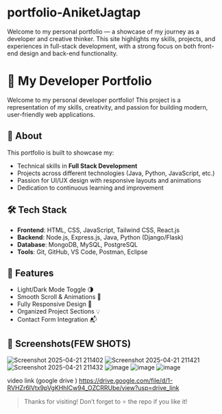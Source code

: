# portfolio-AniketJagtap
Welcome to my personal portfolio — a showcase of my journey as a developer and creative thinker. This site highlights my skills, projects, and experiences in full-stack development, with a strong focus on both front-end design and back-end functionality.  
# 💼 My Developer Portfolio

Welcome to my personal developer portfolio! This project is a representation of my skills, creativity, and passion for building modern, user-friendly web applications.

## 🚀 About

This portfolio is built to showcase my:

- Technical skills in **Full Stack Development**
- Projects across different technologies (Java, Python, JavaScript, etc.)
- Passion for UI/UX design with responsive layouts and animations
- Dedication to continuous learning and improvement

## 🛠️ Tech Stack

- **Frontend**: HTML, CSS, JavaScript, Tailwind CSS, React.js
- **Backend**: Node.js, Express.js, Java, Python (Django/Flask)
- **Database**: MongoDB, MySQL, PostgreSQL
- **Tools**: Git, GitHub, VS Code, Postman, Eclipse

## 🌟 Features

- Light/Dark Mode Toggle 🌗  
- Smooth Scroll & Animations 🎯  
- Fully Responsive Design 📱  
- Organized Project Sections 💡  
- Contact Form Integration 📬


## 📸 Screenshots(FEW SHOTS)

![Screenshot 2025-04-21 211402](https://github.com/user-attachments/assets/feb57ba8-2713-426a-be37-10526460e085)
![Screenshot 2025-04-21 211421](https://github.com/user-attachments/assets/2aea6713-2c5a-4085-96eb-7b78c8cc464a)
![Screenshot 2025-04-21 211432](https://github.com/user-attachments/assets/7df62502-afe5-42f0-951c-231fb8ca02f7)
![image](https://github.com/user-attachments/assets/4205a34e-ab38-4519-8930-6332ecb426e8)
![image](https://github.com/user-attachments/assets/be6bd4cc-ef12-4433-833c-8cb6ddc6485c)
![image](https://github.com/user-attachments/assets/4dceabd0-7c21-4554-b8f9-74239e0537aa)

video link (google drive )
https://drive.google.com/file/d/1-RVHZr6lVtx9pVgKHhICw94_OZCRRUbe/view?usp=drive_link

> Thanks for visiting! Don’t forget to ⭐️ the repo if you like it!

